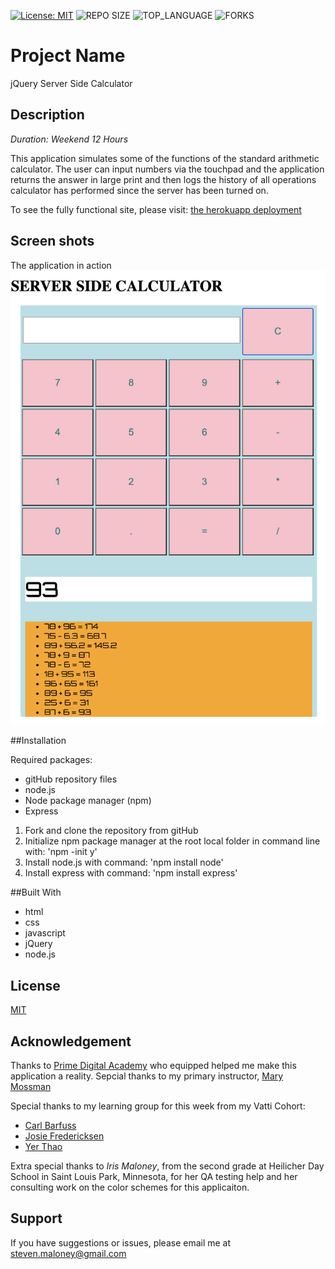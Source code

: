[![License: MIT](https://img.shields.io/badge/License-MIT-yellow.svg)](https://opensource.org/licenses/MIT)
![REPO SIZE](https://img.shields.io/github/repo-size/sdeda1us/jquery-server-side-calculator.svg?style=flat-square)
![TOP_LANGUAGE](https://img.shields.io/github/languages/top/sdeda1us/jquery-server-side-calculator.svg?style=flat-square)
![FORKS](https://img.shields.io/github/forks/sdeda1us/jquery-server-side-calculator.svg?style=social)

# Project Name

jQuery Server Side Calculator 

## Description

_Duration: Weekend 12 Hours_

This application simulates some of the functions of the standard arithmetic calculator. The user can input numbers via the touchpad and the application returns the answer in large print and then logs the history of all operations calculator has performed since the server has been turned on. 

To see the fully functional site, please visit: [the herokuapp deployment](https://fierce-headland-26435.herokuapp.com/)

## Screen shots

The application in action
![Application in Action](images/calcDeployed.png)

##Installation

Required packages:
- gitHub repository files
- node.js
- Node package manager (npm)
- Express

1. Fork and clone the repository from gitHub
2. Initialize npm package manager at the root local folder in command line with: 'npm -init y'
3. Install node.js with command: 'npm install node'
4. Install express with command: 'npm install express'

##Built With

- html
- css
- javascript
- jQuery
- node.js

## License
[MIT](https://choosealicense.com/licenses/mit/)

## Acknowledgement
Thanks to [Prime Digital Academy](www.primeacademy.io) who equipped helped me make this application a reality. Sepcial thanks to my primary instructor, [Mary Mossman](https://github.com/mbMosman)

Special thanks to my learning group for this week from my Vatti Cohort:
- [Carl Barfuss](https://github.com/carlbarfuss)
- [Josie Fredericksen](https://github.com//freder48)
- [Yer Thao](https://github.com/yyerthao)

Extra special thanks to *Iris Maloney*, from the second grade at Heilicher Day School in Saint Louis Park, Minnesota, for her QA testing help and her consulting work on the color schemes for this applicaiton. 

## Support
If you have suggestions or issues, please email me at [steven.maloney@gmail.com](mailto:steven.maloney@gmail.com)

